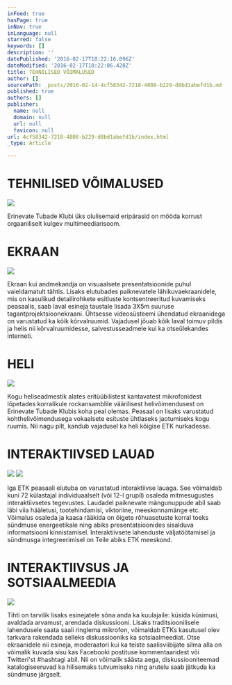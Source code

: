 ```yaml
---
inFeed: true
hasPage: true
inNav: true
inLanguage: null
starred: false
keywords: []
description: ''
datePublished: '2016-02-17T18:22:16.896Z'
dateModified: '2016-02-17T18:22:06.428Z'
title: TEHNILISED VÕIMALUSED
author: []
sourcePath: _posts/2016-02-14-4cf58342-7218-4808-b229-d8bd1abefd1b.md
published: true
authors: []
publisher:
  name: null
  domain: null
  url: null
  favicon: null
url: 4cf58342-7218-4808-b229-d8bd1abefd1b/index.html
_type: Article

---
```

# TEHNILISED VÕIMALUSED
![](https://the-grid-user-content.s3-us-west-2.amazonaws.com/e341db50-f2ad-444b-b96f-6239d4c5e536.jpg)

Erinevate Tubade Klubi üks olulisemaid eripärasid on mööda korrust orgaaniliselt kulgev multimeediarisoom.  

# EKRAAN
![](https://the-grid-user-content.s3-us-west-2.amazonaws.com/e8f62002-f4cb-4f7e-8c5e-2bf14ebb513c.jpg)

Ekraan kui andmekandja on visuaalsete presentatsioonide puhul vaieldamatult tähtis. Lisaks elutubades paiknevatele  lähikuvaekraanidele, mis on kasulikud detailirohkete esitluste kontsentreeritud kuvamiseks peasaalis, saab laval esineja
taustale lisada 3X5m suuruse tagantprojektsioonekraani. Ühtsesse videosüsteemi ühendatud ekraanidega on varustatud ka kõik kõrvalruumid. Vajadusel jõuab kõik laval toimuv pildis ja helis nii kõrvalruumidesse, salvestusseadmele kui ka otseülekandes interneti.

# HELI
![](https://the-grid-user-content.s3-us-west-2.amazonaws.com/63a50f52-fc20-498b-bd51-af74907db164.jpg)

Kogu heliseadmestik alates eritüübilistest kantavatest mikrofonidest lõpetades korralikule rockansamblile väärilisest helivõimendusest on Erinevate Tubade Klubis koha peal olemas. Peasaal on lisaks varustatud kohthelivõimendusega vokaalsete esituste ühtlaseks jaotumiseks kogu ruumis. Nii nagu pilt, kandub vajadusel ka heli kõigise ETK nurkadesse.

# INTERAKTIIVSED LAUAD
![](https://the-grid-user-content.s3-us-west-2.amazonaws.com/c0f58df2-2ab6-4547-ad9a-4f1618a7c463.jpg)
![](https://the-grid-user-content.s3-us-west-2.amazonaws.com/9c67622f-9354-422e-b3d2-2bda1f8a8af4.png)

Iga ETK peasaali elutuba on varustatud interaktiivse lauaga. See võimaldab kuni 72 külastajal individuaalselt (või 12-l grupil) 
osaleda mitmesugustes interaktiivsetes tegevustes. Laudadel paiknevate mängunuppude abil saab läbi viia hääletusi, 
tootehindamisi, viktoriine, meeskonnamänge etc. Võimalus osaleda ja kaasa rääkida on õigete rõhuasetuste korral toeks 
sündmuse energeetikale ning abiks presentatsioonides sisalduva informatsiooni kinnistamisel. Interaktiivsete lahenduste 
väljatöötamisel ja sündmusga integreerimisel on Teile abiks ETK meeskond.  

# INTERAKTIIVSUS JA SOTSIAALMEEDIA
![](https://the-grid-user-content.s3-us-west-2.amazonaws.com/8814e2f3-9480-4d92-80ac-cb179f9442d9.jpg)

Tihti on tarvilik lisaks esinejatele sõna anda ka kuulajaile: küsida küsimusi, avaldada arvamust, arendada diskussiooni.
Lisaks traditsioonilisele lahendusele saata saali ringlema mikrofon, võimaldab ETKs kasutusel olev tarkvara rakendada
selleks diskussiooniks ka sotsiaalmeediat. Otse ekraanidele nii esineja, moderaatori kui ka teiste saalisviibijate silma alla
on võimalik kuvada sisu kas Facebooki postituse kommentaaridest või Twitteri'st \#hashtagi abil. Nii on võimalik säästa aega,
diskussiooniteemad katalogiseeruvad ka hilisemaks tutvumiseks ning arutelu saab jätkuda ka sündmuse järgselt.
